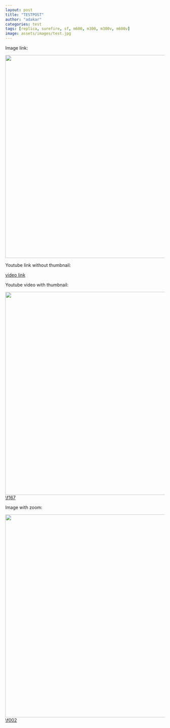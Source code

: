 ```yaml
---
layout: post
title: "TESTPOST"
author: "adakar"
categories: test
tags: [replica, surefire, sf, m600, m300, m300v, m600v]
image: assets/images/test.jpg
---
```


Image link:

[<img class="magnify" src="{{site.baseurl}}assets/images/PeltorWiring.png" width="640"/>]({{site.baseurl}}assets/images/PeltorWiring.png)


Youtube link without thumbnail:

[video link](https://youtu.be/aowfiOAUJhY)

Youtube video with thumbnail:
<div class="video-thumbnail">
  <a href="https://youtu.be/aowfiOAUJhY">
	<img src="https://i.ytimg.com/vi/aowfiOAUJhY/sddefault.jpg" width="640"/>
	<div class="video-thumbnail-centered">\f167</div>
  </a>
</div>

Image with zoom:

<div class="image-thumbnail">
	<a href="{{site.baseurl}}assets/images/PeltorWiring.png">
		<img src="{{site.baseurl}}assets/images/PeltorWiring.png" width="640"/>
		<div class="image-thumbnail-centered">\f002</div>
	</a>
</div>